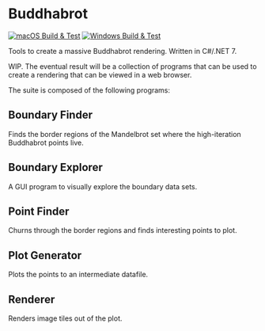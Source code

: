 # Buddhabrot

[![macOS Build & Test](https://github.com/davidaramant/buddhabrot/actions/workflows/macos-build.yml/badge.svg)](https://github.com/davidaramant/buddhabrot/actions/workflows/macos-build.yml)
[![Windows Build & Test](https://github.com/davidaramant/buddhabrot/actions/workflows/windows-build.yml/badge.svg)](https://github.com/davidaramant/buddhabrot/actions/workflows/windows-build.yml)

Tools to create a massive Buddhabrot rendering.  Written in C#/.NET 7.

WIP. The eventual result will be a collection of programs that can be used to create a rendering that can be viewed in a web browser.

The suite is composed of the following programs:

## Boundary Finder

Finds the border regions of the Mandelbrot set where the high-iteration Buddhabrot points live.

## Boundary Explorer

A GUI program to visually explore the boundary data sets.

## Point Finder

Churns through the border regions and finds interesting points to plot.

## Plot Generator

Plots the points to an intermediate datafile. 

## Renderer

Renders image tiles out of the plot.

